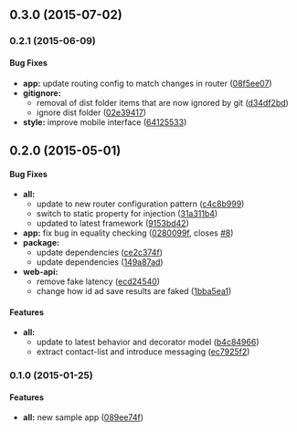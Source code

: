 ## 0.3.0 (2015-07-02)


### 0.2.1 (2015-06-09)


#### Bug Fixes

* **app:** update routing config to match changes in router ([08f5ee07](http://github.com/aurelia/app-contacts/commit/08f5ee0791c807e54ca7775ba9184840e2e5416b))
* **gitignore:**
  * removal of dist folder items that are now ignored by git ([d34df2bd](http://github.com/aurelia/app-contacts/commit/d34df2bdbe0cec421f466487ee8e8d0320f58e12))
  * ignore dist folder ([02e39417](http://github.com/aurelia/app-contacts/commit/02e39417a10c23aa13b04234448c29efa6f9c4be))
* **style:** improve mobile interface ([64125533](http://github.com/aurelia/app-contacts/commit/641255332161bee1b98dd602354ade100a75f5c9))


## 0.2.0 (2015-05-01)


#### Bug Fixes

* **all:**
  * update to new router configuration pattern ([c4c8b999](http://github.com/aurelia/app-contacts/commit/c4c8b9995b39bed3526100a4e0504e1047cc076f))
  * switch to static property for injection ([31a311b4](http://github.com/aurelia/app-contacts/commit/31a311b47bb768e031c4784fa129bc93e309b017))
  * updated to latest framework ([9153bd42](http://github.com/aurelia/app-contacts/commit/9153bd42f4bdb7b235e55a8a92fed745334a15ce))
* **app:** fix bug in equality checking ([0280099f](http://github.com/aurelia/app-contacts/commit/0280099f67eec1514edb9713373d0a1b2b2e4c40), closes [#8](http://github.com/aurelia/app-contacts/issues/8))
* **package:**
  * update dependencies ([ce2c374f](http://github.com/aurelia/app-contacts/commit/ce2c374f9251ab6ad46051001cd77ffd00c26436))
  * update dependencies ([149a87ad](http://github.com/aurelia/app-contacts/commit/149a87adc36713c531fc9240bdcffc0f37276f79))
* **web-api:**
  * remove fake latency ([ecd24540](http://github.com/aurelia/app-contacts/commit/ecd245409e47b54e39c426e0d0ed98c8933af9cb))
  * change how id ad save results are faked ([1bba5ea1](http://github.com/aurelia/app-contacts/commit/1bba5ea1be441262d861ef4f64388c2eabe8a8b0))


#### Features

* **all:**
  * update to latest behavior and decorator model ([b4c84966](http://github.com/aurelia/app-contacts/commit/b4c8496640f6c6dbd7429d46ba17720c7d77d760))
  * extract contact-list and introduce messaging ([ec7925f2](http://github.com/aurelia/app-contacts/commit/ec7925f270443ac3f942382e40838d1af526d79b))


### 0.1.0 (2015-01-25)


#### Features

* **all:** new sample app ([089ee74f](http://github.com/aurelia/app-contacts/commit/089ee74fe62d67a436e35326b7be58a050e6ace9))

